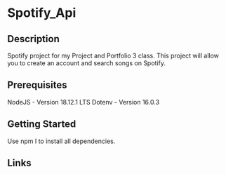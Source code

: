 # Spotify_Api
  
## Description
Spotify project for my Project and Portfolio 3 class. This project will allow you to create an account and search songs on Spotify.

## Prerequisites 
NodeJS - Version 18.12.1 LTS
Dotenv - Version 16.0.3

## Getting Started
Use npm I to install all dependencies.

## Links
